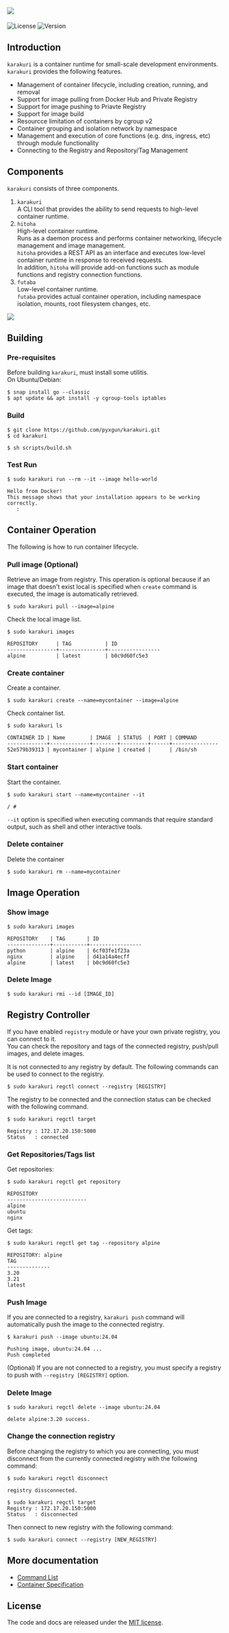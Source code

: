 # <img src="./docs/images/karakuri_icon.png">
![License](https://img.shields.io/badge/License-MIT-blue.svg)
![Version](https://img.shields.io/badge/release-v0.1.6-blue.svg)

## Introduction
`karakuri` is a container runtime for small-scale development environments.  
`karakuri` provides the following features.
* Management of container lifecycle, including creation, running, and removal
* Support for image pulling from Docker Hub and Private Registry
* Support for image pushing to Priavte Registry
* Support for image build
* Resourcce limitation of containers by cgroup v2
* Container grouping and isolation network by namespace
* Management and execution of core functions (e.g. dns, ingress, etc) through module functionality
* Connecting to the Registry and Repository/Tag Management

## Components
`karakuri` consists of three components.
1. `karakuri`  
   A CLI tool that provides the ability to send requests to high-level container runtime.
1. `hitoha`  
   High-level container runtime.  
   Runs as a daemon process and performs container networking, lifecycle management and image management.  
   `hitoha` provides a REST API as an interface and executes low-level container runtime in response to received requests.  
   In addition, `hitoha` will provide add-on functions such as module functions and registry connection functions.
1. `futaba`  
   Low-level container runtime.  
   `futaba` provides actual container operation, including namespace isolation, mounts, root filesystem changes, etc.

<img src="./docs/images/karakuri_components.png">

## Building
### Pre-requisites
Before building `karakuri`, must install some utilitis.  
On Ubuntu/Debian:  
```
$ snap install go --classic
$ apt update && apt install -y cgroup-tools iptables
```

### Build
```
$ git clone https://github.com/pyxgun/karakuri.git
$ cd karakuri

$ sh scripts/build.sh
```

### Test Run
```
$ sudo karakuri run --rm --it --image hello-world

Hello from Docker!
This message shows that your installation appears to be working correctly.
   :
```

## Container Operation
The following is how to run container lifecycle.  
### Pull image (Optional)
Retrieve an image from registry.
This operation is optional because if an image that doesn't exist local is specified when `create` command is executed, the image is automatically retrieved.
```
$ sudo karakuri pull --image=alpine
```
Check the local image list.
```
$ sudo karakuri images

REPOSITORY      | TAG           | ID
----------------+---------------+-----------------
alpine          | latest        | b0c9d60fc5e3
```

### Create container
Create a container.
```
$ sudo karakuri create --name=mycontainer --image=alpine
```
Check container list.
```
$ sudo karakuri ls

CONTAINER ID | Name        | IMAGE  | STATUS  | PORT | COMMAND
-------------+-------------+--------+---------+------+---------------
52e579b39313 | mycontainer | alpine | created |      | /bin/sh                         
```

### Start container
Start the container.
```
$ sudo karakuri start --name=mycontainer --it

/ # 
```
`--it` option is specified when executing commands that require standard output, such as shell and other interactive tools.

### Delete container
Delete the container
```
$ sudo karakuri rm --name=mycontainer
```

## Image Operation
### Show image
```
$ sudo karakuri images

REPOSITORY    | TAG       | ID
--------------+-----------+-----------------
python        | alpine    | 6cf03fe1f23a
nginx         | alpine    | d41a14a4ecff
alpine        | latest    | b0c9d60fc5e3
```

### Delete Image
```
$ sudo karakuri rmi --id [IMAGE_ID]
```


## Registry Controller
If you have enabled `registry` module or have your own private registry, you can connect to it.  
You can check the repository and tags of the connected registry, push/pull images, and delete images.  
  
It is not connected to any registry by default. The following commands can be used to connect to the registry.
```
$ sudo karakuri regctl connect --registry [REGISTRY]
```
The registry to be connected and the connection status can be checked with the following command.
```
$ sudo karakuri regctl target

Registry : 172.17.20.150:5000
Status   : connected
```

### Get Repositories/Tags list
Get repositories:
```
$ sudo karakuri regctl get repository

REPOSITORY
--------------------------
alpine
ubuntu
nginx
```
Get tags:
```
$ sudo karakuri regctl get tag --repository alpine

REPOSITORY: alpine
TAG
--------------
3.20
3.21
latest
```

### Push Image
If you are connected to a registry, `karakuri push` command will automatically push the image to the connected registry.  
```
$ karakuri push --image ubuntu:24.04

Pushing image, ubuntu:24.04 ...
Push completed
```
(Optional) If you are not connected to a registry, you must specify a registry to push with `--registry [REGISTRY]` option.

### Delete Image
```
$ sudo karakuri regctl delete --image ubuntu:24.04

delete alpine:3.20 success.
```

### Change the connection registry
Before changing the registry to which you are connecting, you must disconnect from the currently connected registry with the following command:
```
$ sudo karakuri regctl disconnect

registry dissconnected.

$ sudo karakuri regctl target
Registry : 172.17.20.150:5000
Status   : disconnected
```
Then connect to new registry with the following command:
```
$ sudo karakuri connect --registry [NEW_REGISTRY]
```


## More documentation
* [Command List](./docs/command_list.md)
* [Container Specification](./docs/container_spec.md)

## License
The code and docs are released under the [MIT license](LICENSE).